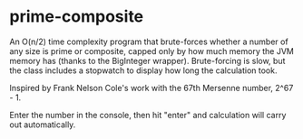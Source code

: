 # prime-composite
An O(n/2) time complexity program that brute-forces whether a number of any size is prime or composite, capped only by how much memory the JVM memory has (thanks to the BigInteger wrapper). Brute-forcing is slow, but the class includes a stopwatch to display how long the calculation took.

Inspired by Frank Nelson Cole's work with the 67th Mersenne number, 2^67 - 1.

Enter the number in the console, then hit "enter" and calculation will carry out automatically.

